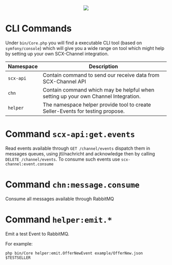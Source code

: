 <div align="center">
  <img src="https://cdn.eazyauction.de/eastatic/scx_logo.png">
</div>

# CLI Commands

Under `bin/Core.php` you will find a executable CLI tool (based on `symfony/console`) which will give you a wide range 
on tool which might help by setting up your own SCX-Channel integration. 

| Namespace | Description |
|-----------|-------------|
| `scx-api` | Contain command to send our receive data from SCX-Channel API |
| `chn` | Contain command which may be helpful when setting up your own Channel Integration. | 
| `helper` | The namespace helper provide tool to create Seller-Events for testing propose. | 

# Command `scx-api:get.events`

Read events available through `GET /channel/events` dispatch them in messages queues, using jtl/nachricht and 
acknowledge then by calling `DELETE /channel/events`. To consume such events use `scx-channel:event.consume`

# Command `chn:message.consume`

Consume all messages available through RabbitMQ

# Command `helper:emit.*`

Emit a test Event to RabbitMQ.

For example:
````
php bin/Core helper:emit.OfferNewEvent example/OfferNew.json $TESTSELLER
````
